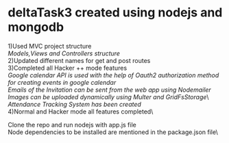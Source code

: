 # deltaTask3 created using nodejs and mongodb 
1)Used MVC project structure\
  *Models,Views and Controllers structure*\
2)Updated different names for get and post routes\
3)Completed all Hacker ++ mode features\
  *Google calendar API is used with the help of Oauth2 authorization method for creating events in google calendar*\
  *Emails of the Invitation can be sent from the web app using Nodemailer*\
  *Images can be uploaded dynamically using Multer and GridFsStorage*\ 
  *Attendance Tracking System has been created*\
4)Normal and Hacker mode all features completed\

Clone the repo and run nodejs with app.js file\
Node dependencies to be installed are mentioned in the package.json file\
  
